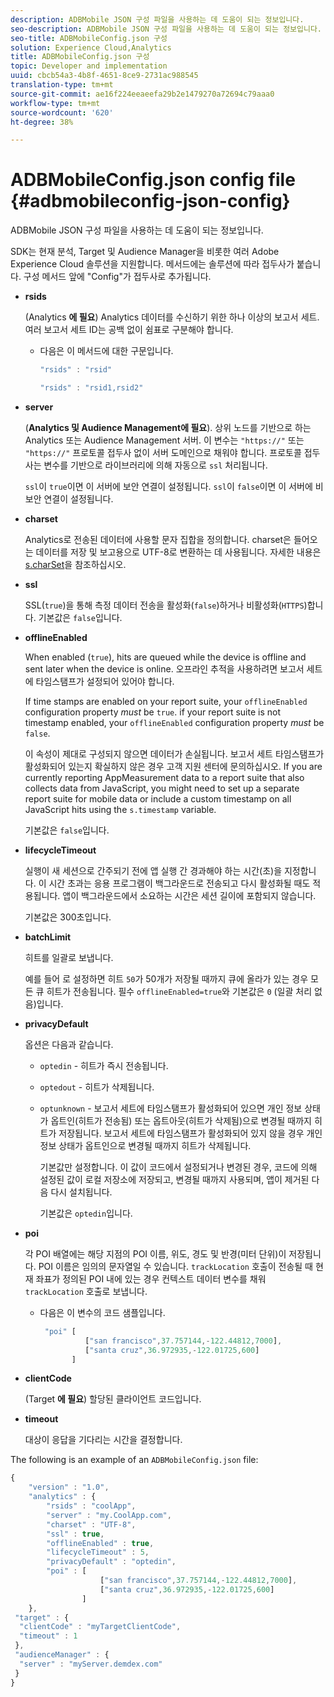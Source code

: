 ```yaml
---
description: ADBMobile JSON 구성 파일을 사용하는 데 도움이 되는 정보입니다.
seo-description: ADBMobile JSON 구성 파일을 사용하는 데 도움이 되는 정보입니다.
seo-title: ADBMobileConfig.json 구성
solution: Experience Cloud,Analytics
title: ADBMobileConfig.json 구성
topic: Developer and implementation
uuid: cbcb54a3-4b8f-4651-8ce9-2731ac988545
translation-type: tm+mt
source-git-commit: ae16f224eeaeefa29b2e1479270a72694c79aaa0
workflow-type: tm+mt
source-wordcount: '620'
ht-degree: 38%

---
```



# ADBMobileConfig.json config file {#adbmobileconfig-json-config}

ADBMobile JSON 구성 파일을 사용하는 데 도움이 되는 정보입니다.

SDK는 현재 분석, Target 및 Audience Manager을 비롯한 여러 Adobe Experience Cloud 솔루션을 지원합니다. 메서드에는 솔루션에 따라 접두사가 붙습니다. 구성 메서드 앞에 &quot;Config&quot;가 접두사로 추가됩니다.

* **rsids**

   (Analytics **에 필요**) Analytics 데이터를 수신하기 위한 하나 이상의 보고서 세트. 여러 보고서 세트 ID는 공백 없이 쉼표로 구분해야 합니다.

   * 다음은 이 메서드에 대한 구문입니다.

      ```js
      "rsids" : "rsid"
      ```

      ```js
      "rsids" : "rsid1,rsid2"
      ```

* **server**

   (**Analytics 및 Audience Management에 필요**). 상위 노드를 기반으로 하는 Analytics 또는 Audience Management 서버. 이 변수는 `"https://"` 또는 `"https://"` 프로토콜 접두사 없이 서버 도메인으로 채워야 합니다. 프로토콜 접두사는 변수를 기반으로 라이브러리에 의해 자동으로 `ssl` 처리됩니다.

   `ssl`이 `true`이면 이 서버에 보안 연결이 설정됩니다. `ssl`이 `false`이면 이 서버에 비보안 연결이 설정됩니다.

* **charset**

   Analytics로 전송된 데이터에 사용할 문자 집합을 정의합니다. charset은 들어오는 데이터를 저장 및 보고용으로 UTF-8로 변환하는 데 사용됩니다. 자세한 내용은 [s.charSet](https://docs.adobe.com/content/help/ko-KR/analytics/implementation/vars/config-vars/charset.html)을 참조하십시오.

* **ssl**

   SSL(`true`)을 통해 측정 데이터 전송을 활성화(`false`)하거나 비활성화(`HTTPS`)합니다. 기본값은 `false`입니다.

* **offlineEnabled**

   When enabled (`true`), hits are queued while the device is offline and sent later when the device is online. 오프라인 추적을 사용하려면 보고서 세트에 타임스탬프가 설정되어 있어야 합니다.

   If time stamps are enabled on your report suite, your `offlineEnabled` configuration property *must* be `true`. if your report suite is not timestamp enabled, your `offlineEnabled` configuration property *must* be `false`.

   이 속성이 제대로 구성되지 않으면 데이터가 손실됩니다. 보고서 세트 타임스탬프가 활성화되어 있는지 확실하지 않은 경우 고객 지원 센터에 문의하십시오. If you are currently reporting AppMeasurement data to a report suite that also collects data from JavaScript, you might need to set up a separate report suite for mobile data or include a custom timestamp on all JavaScript hits using the `s.timestamp` variable.

   기본값은 `false`입니다.

* **lifecycleTimeout**

   실행이 새 세션으로 간주되기 전에 앱 실행 간 경과해야 하는 시간(초)을 지정합니다. 이 시간 초과는 응용 프로그램이 백그라운드로 전송되고 다시 활성화될 때도 적용됩니다. 앱이 백그라운드에서 소요하는 시간은 세션 길이에 포함되지 않습니다.

   기본값은 300초입니다.

* **batchLimit**

   히트를 일괄로 보냅니다.

   예를 들어 로 설정하면 히트 `50`가 50개가 저장될 때까지 큐에 올라가 있는 경우 모든 큐 히트가 전송됩니다. 필수 `offlineEnabled=true`와 기본값은 `0` (일괄 처리 없음)입니다.

* **privacyDefault**

   옵션은 다음과 같습니다.

   * `optedin` - 히트가 즉시 전송됩니다.
   * `optedout` - 히트가 삭제됩니다.
   * `optunknown` - 보고서 세트에 타임스탬프가 활성화되어 있으면 개인 정보 상태가 옵트인(히트가 전송됨) 또는 옵트아웃(히트가 삭제됨)으로 변경될 때까지 히트가 저장됩니다. 보고서 세트에 타임스탬프가 활성화되어 있지 않을 경우 개인정보 상태가 옵트인으로 변경될 때까지 히트가 삭제됩니다.

      기본값만 설정합니다. 이 값이 코드에서 설정되거나 변경된 경우, 코드에 의해 설정된 값이 로컬 저장소에 저장되고, 변경될 때까지 사용되며, 앱이 제거된 다음 다시 설치됩니다.

      기본값은 `optedin`입니다.

* **poi**

   각 POI 배열에는 해당 지점의 POI 이름, 위도, 경도 및 반경(미터 단위)이 저장됩니다. POI 이름은 임의의 문자열일 수 있습니다. `trackLocation` 호출이 전송될 때 현재 좌표가 정의된 POI 내에 있는 경우 컨텍스트 데이터 변수를 채워 `trackLocation` 호출로 보냅니다.

   * 다음은 이 변수의 코드 샘플입니다.

      ```js
       "poi" [ 
                ["san francisco",37.757144,-122.44812,7000], 
                ["santa cruz",36.972935,-122.01725,600] 
             ]
      ```

* **clientCode**

   (Target **에 필요**) 할당된 클라이언트 코드입니다.

* **timeout**

   대상이 응답을 기다리는 시간을 결정합니다.

The following is an example of an `ADBMobileConfig.json` file:

```js
{ 
    "version" : "1.0",
    "analytics" : {
        "rsids" : "coolApp",
        "server" : "my.CoolApp.com",
        "charset" : "UTF-8",
        "ssl" : true,
        "offlineEnabled" : true,
        "lifecycleTimeout" : 5,
        "privacyDefault" : "optedin",
        "poi" : [ 
                    ["san francisco",37.757144,-122.44812,7000],
                    ["santa cruz",36.972935,-122.01725,600]
                ]
    },
 "target" : {
  "clientCode" : "myTargetClientCode",
  "timeout" : 1
 },
 "audienceManager" : {
  "server" : "myServer.demdex.com"
 }
}
```

